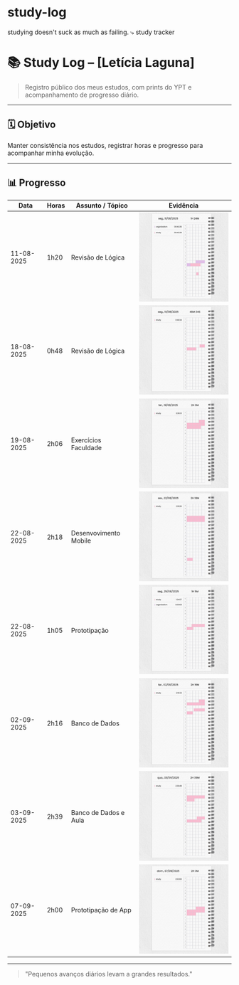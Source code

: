 # study-log
studying doesn't suck as much as failing.  ⤷ study tracker

# 📚 Study Log – [Letícia Laguna]

> Registro público dos meus estudos, com prints do YPT e acompanhamento de progresso diário.

---

## 🗓 Objetivo
Manter consistência nos estudos, registrar horas e progresso para acompanhar minha evolução.

---

## 📊 Progresso

| Data       | Horas | Assunto / Tópico | Evidência |
|------------|-------|------------------|-----------|
| 11-08-2025 | 1h20    | Revisão de Lógica | <img src="2025/08_agosto/2025-08-11.png" width="300"> |
| 18-08-2025 | 0h48    | Revisão de Lógica | <img src="2025/08_agosto/2025-08-18.png" width="300"> |
| 19-08-2025 | 2h06    | Exercícios Faculdade | <img src="2025/08_agosto/2025-08-19.png" width="300"> |
| 22-08-2025 | 2h18    | Desenvovimento Mobile | <img src="2025/08_agosto/2025-08-22.jpg" width="300"> |
| 22-08-2025 | 1h05    | Prototipação | <img src="2025/08_agosto/2025-08-25.jpg" width="300"> |
| 02-09-2025 | 2h16    | Banco de Dados | <img src="2025/09_setembro/2025-09-02.jpg" width="300"> |
| 03-09-2025 | 2h39    | Banco de Dados e Aula | <img src="2025/09_setembro/2025-09-03.jpg" width="300"> |
| 07-09-2025 | 2h00    | Prototipação de App | <img src="2025/09_setembro/2025-09-07.jpg" width="300"> |
---

> "Pequenos avanços diários levam a grandes resultados."
